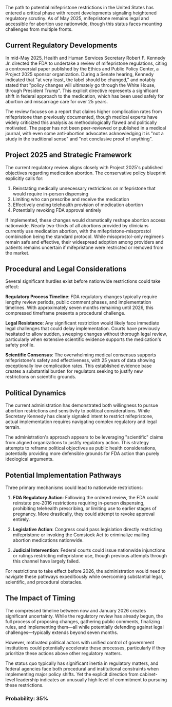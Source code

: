 The path to potential mifepristone restrictions in the United States has entered a critical phase with recent developments signaling heightened regulatory scrutiny. As of May 2025, mifepristone remains legal and accessible for abortion use nationwide, though this status faces mounting challenges from multiple fronts.

## Current Regulatory Developments

In mid-May 2025, Health and Human Services Secretary Robert F. Kennedy Jr. directed the FDA to undertake a review of mifepristone regulations, citing a controversial paper published by the Ethics and Public Policy Center, a Project 2025 sponsor organization. During a Senate hearing, Kennedy indicated that "at very least, the label should be changed," and notably stated that "policy changes will ultimately go through the White House, through President Trump". This explicit directive represents a significant shift in federal approach to the medication, which has been used safely for abortion and miscarriage care for over 25 years.

The review focuses on a report that claims higher complication rates from mifepristone than previously documented, though medical experts have widely criticized this analysis as methodologically flawed and politically motivated. The paper has not been peer-reviewed or published in a medical journal, with even some anti-abortion advocates acknowledging it is "not a study in the traditional sense" and "not conclusive proof of anything".

## Project 2025 and Strategic Framework

The current regulatory review aligns closely with Project 2025's published objectives regarding medication abortion. The conservative policy blueprint explicitly calls for:

1. Reinstating medically unnecessary restrictions on mifepristone that would require in-person dispensing
2. Limiting who can prescribe and receive the medication
3. Effectively ending telehealth provision of medication abortion
4. Potentially revoking FDA approval entirely

If implemented, these changes would dramatically reshape abortion access nationwide. Nearly two-thirds of all abortions provided by clinicians currently use medication abortion, with the mifepristone-misoprostol combination being the standard protocol. While misoprostol-only regimens remain safe and effective, their widespread adoption among providers and patients remains uncertain if mifepristone were restricted or removed from the market.

## Procedural and Legal Considerations

Several significant hurdles exist before nationwide restrictions could take effect:

**Regulatory Process Timeline**: FDA regulatory changes typically require lengthy review periods, public comment phases, and implementation timelines. With approximately seven months remaining until 2026, this compressed timeframe presents a procedural challenge.

**Legal Resistance**: Any significant restriction would likely face immediate legal challenges that could delay implementation. Courts have previously hesitated to allow sudden, sweeping changes without thorough legal review, particularly when extensive scientific evidence supports the medication's safety profile.

**Scientific Consensus**: The overwhelming medical consensus supports mifepristone's safety and effectiveness, with 25 years of data showing exceptionally low complication rates. This established evidence base creates a substantial burden for regulators seeking to justify new restrictions on scientific grounds.

## Political Dynamics

The current administration has demonstrated both willingness to pursue abortion restrictions and sensitivity to political considerations. While Secretary Kennedy has clearly signaled intent to restrict mifepristone, actual implementation requires navigating complex regulatory and legal terrain.

The administration's approach appears to be leveraging "scientific" claims from aligned organizations to justify regulatory action. This strategy attempts to reframe political objectives as public health considerations, potentially providing more defensible grounds for FDA action than purely ideological arguments.

## Potential Implementation Pathways

Three primary mechanisms could lead to nationwide restrictions:

1. **FDA Regulatory Action**: Following the ordered review, the FDA could reinstate pre-2016 restrictions requiring in-person dispensing, prohibiting telehealth prescribing, or limiting use to earlier stages of pregnancy. More drastically, they could attempt to revoke approval entirely.

2. **Legislative Action**: Congress could pass legislation directly restricting mifepristone or invoking the Comstock Act to criminalize mailing abortion medications nationwide. 

3. **Judicial Intervention**: Federal courts could issue nationwide injunctions or rulings restricting mifepristone use, though previous attempts through this channel have largely failed.

For restrictions to take effect before 2026, the administration would need to navigate these pathways expeditiously while overcoming substantial legal, scientific, and procedural obstacles.

## The Impact of Timing

The compressed timeline between now and January 2026 creates significant uncertainty. While the regulatory review has already begun, the full process of proposing changes, gathering public comments, finalizing rules, and implementing them—all while potentially defending against legal challenges—typically extends beyond seven months.

However, motivated political actors with unified control of government institutions could potentially accelerate these processes, particularly if they prioritize these actions above other regulatory matters.

The status quo typically has significant inertia in regulatory matters, and federal agencies face both procedural and institutional constraints when implementing major policy shifts. Yet the explicit direction from cabinet-level leadership indicates an unusually high level of commitment to pursuing these restrictions.

### Probability: 35%